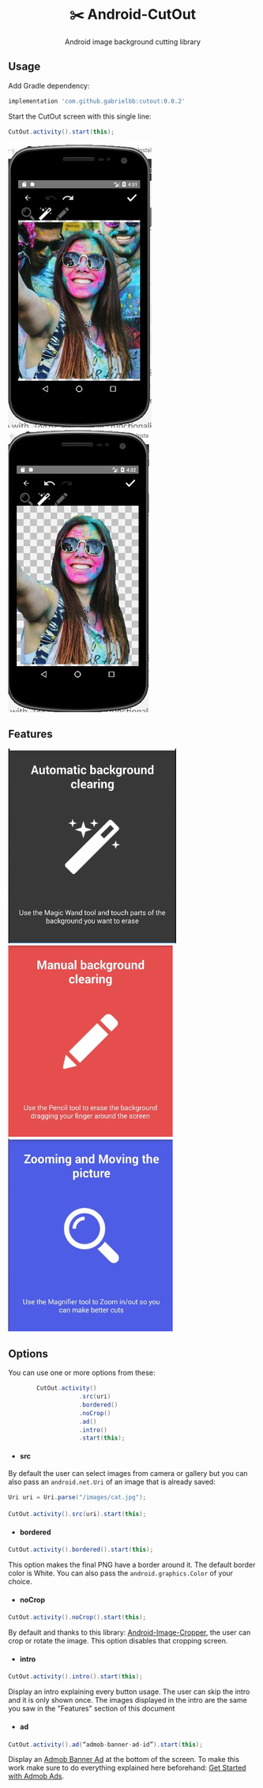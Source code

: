 <div align="center">

  <h1>
    ✂️
    Android-CutOut
  </h1>
  Android image background cutting library
</div>



## Usage

Add Gradle dependency:
```groovy
implementation 'com.github.gabrielbb:cutout:0.0.2'
```

Start the CutOut screen with this single line:

```java
CutOut.activity().start(this);
```


![image info](/images/Capture.JPG) &nbsp; ![image info](./images/Capture_2.JPG)


## Features

![image info](/images/Magic_Wand.JPG) &nbsp; ![image info](/images/Pencil.JPG) &nbsp; ![image info](/images/Zoom.JPG)

## Options

You can use one or more options from these:

```java
        CutOut.activity()
                    .src(uri)
                    .bordered()
                    .noCrop()
                    .ad()
                    .intro()
                    .start(this);
```

 - #### src

By default the user can select images from camera or gallery but you can also pass an `android.net.Uri` of an image that is already saved:

  ```java
Uri uri = Uri.parse("/images/cat.jpg");

CutOut.activity().src(uri).start(this);
```


 - #### bordered

  ```java
CutOut.activity().bordered().start(this);
```

This option makes the final PNG have a border around it. The default border color is White. You can also pass the `android.graphics.Color` of your choice.


 - #### noCrop

  ```java
CutOut.activity().noCrop().start(this);
```

By default and thanks to this library: [Android-Image-Cropper](https://github.com/ArthurHub/Android-Image-Cropper), the user can crop or rotate the image. This option disables that cropping screen.



 - #### intro

  ```java
CutOut.activity().intro().start(this);
```

Display an intro explaining every button usage. The user can skip the intro and it is only shown once. The images displayed in the intro are the same you saw in the "Features" section of this document



 - #### ad

  ```java
CutOut.activity().ad(“admob-banner-ad-id”).start(this);
```

Display an  [Admob Banner Ad](https://developers.google.com/admob/android/banner) at the bottom of the screen. To make this work make sure to do everything explained here beforehand: [Get Started with Admob Ads](https://developers.google.com/admob/android/quick-start).
